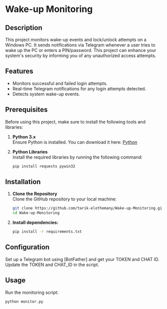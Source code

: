 # Wake-up Monitoring

## Description
This project monitors wake-up events and lock/unlock attempts on a Windows PC. It sends notifications via Telegram whenever a user tries to wake up the PC or enters a PIN/password. This project can enhance your system's security by informing you of any unauthorized access attempts.

## Features
- Monitors successful and failed login attempts.
- Real-time Telegram notifications for any login attempts detected.
- Detects system wake-up events.

## Prerequisites
Before using this project, make sure to install the following tools and libraries:

1. **Python 3.x**  
   Ensure Python is installed. You can download it here: [Python](https://www.python.org/)

2. **Python Libraries**  
   Install the required libraries by running the following command:
   ```bash
   pip install requests pywin32
## Installation

1. **Clone the Repository**  
   Clone the GitHub repository to your local machine:
   ```bash
   git clone https://github.com/tarik-elothemany/Wake-up-Monitoring.git
   cd Wake-up-Monitoring
2. **Install dependencies:**
   ```bash
   pip install -r requirements.txt

## Configuration
Set up a Telegram bot using [BotFather] and get your TOKEN and CHAT ID.
Update the TOKEN and CHAT_ID in the script.

## Usage
Run the monitoring script:

  ```bash
python monitor.py
